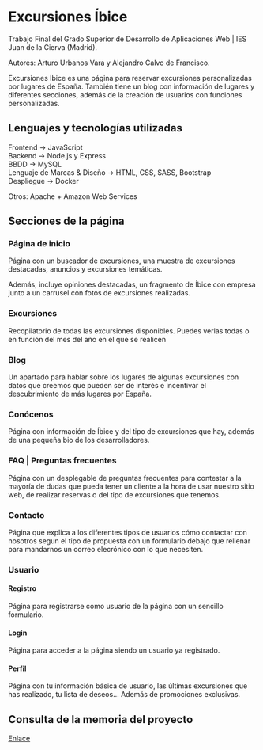 # Excursiones Íbice

Trabajo Final del Grado Superior de Desarrollo de Aplicaciones Web | IES Juan de la Cierva (Madrid). 

Autores: Arturo Urbanos Vara y Alejandro Calvo de Francisco.

Excursiones Íbice es una página para reservar excursiones personalizadas por lugares de España. También tiene un blog con información de lugares y diferentes secciones, además de la creación de usuarios con funciones personalizadas.

## Lenguajes y tecnologías utilizadas

Frontend -> JavaScript<br/>
Backend -> Node.js y Express<br/>
BBDD -> MySQL<br/>
Lenguaje de Marcas & Diseño -> HTML, CSS, SASS, Bootstrap<br/>
Despliegue -> Docker <br/>

Otros: Apache + Amazon Web Services <br/>

## Secciones de la página

### Página de inicio

Página con un buscador de excursiones, una muestra de excursiones destacadas, anuncios y excursiones temáticas.

Además, incluye opiniones destacadas, un fragmento de Íbice con empresa junto a un carrusel con fotos de excursiones realizadas.

### Excursiones

Recopilatorio de todas las excursiones disponibles. Puedes verlas todas o en función del mes del año en el que se realicen

### Blog

Un apartado para hablar sobre los lugares de algunas excursiones con datos que creemos que pueden ser de interés e incentivar el descubrimiento de más lugares por España.

### Conócenos

Página con información de Íbice y del tipo de excursiones que hay, además de una pequeña bio de los desarrolladores.

### FAQ | Preguntas frecuentes

Página con un desplegable de preguntas frecuentes para contestar a la mayoría de dudas que pueda tener un cliente a la hora de usar nuestro sitio web, de realizar reservas o del tipo de excursiones que tenemos.

### Contacto

Página que explica a los diferentes tipos de usuarios cómo contactar con nosotros segun el tipo de propuesta con un formulario debajo que rellenar para mandarnos un correo elecrónico con lo que necesiten.

### Usuario

#### Registro

Página para registrarse como usuario de la página con un sencillo formulario.

#### Login 

Página para acceder a la página siendo un usuario ya registrado.

#### Perfil

Página con tu información básica de usuario, las últimas excursiones que has realizado, tu lista de deseos... Además de promociones exclusivas.


## Consulta de la memoria del proyecto

[Enlace]()
